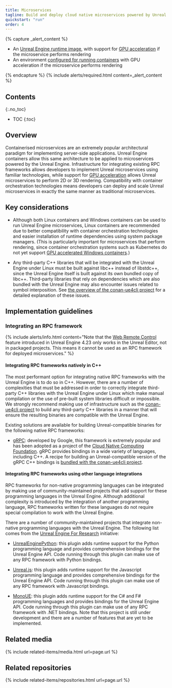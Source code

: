 ```yaml
---
title: Microservices
tagline: Build and deploy cloud native microservices powered by Unreal Engine technology.
quickstart: "run"
order: 4
---
```


{% capture _alert_content %}
- An [Unreal Engine runtime image](../concepts/image-types), with support for [GPU acceleration](../concepts/gpu-acceleration) if the microservice performs rendering
- An environment [configured for running containers](../environments) with GPU acceleration if the microservice performs rendering

{% endcapture %}
{% include alerts/required.html content=_alert_content %}


## Contents
{:.no_toc}

* TOC
{:toc}


## Overview

Containerised microservices are an extremely popular architectural paradigm for implementing server-side applications. Unreal Engine containers allow this same architecture to be applied to microservices powered by the Unreal Engine. Infrastructure for integrating existing RPC frameworks allows developers to implement Unreal microservices using familiar technologies, while support for [GPU acceleration](../concepts/gpu-acceleration) allows Unreal microservices to perform 2D or 3D rendering. Compatibility with container orchestration technologies means developers can deploy and scale Unreal microservices in exactly the same manner as traditional microservices.


## Key considerations

- Although both Linux containers and Windows containers can be used to run Unreal Engine microservices, Linux containers are recommended due to better compatibility with container orchestration technologies and easier installation of runtime dependencies using system package managers. (This is particularly important for microservices that perform rendering, since container orchestration systems such as Kubernetes do not yet support [GPU accelerated Windows containers](../concepts/gpu-acceleration#gpu-support-for-windows-containers).)

- Any third-party C++ libraries that will be integrated with the Unreal Engine under Linux must be built against libc++ instead of libstdc++, since the Unreal Engine itself is built against its own bundled copy of libc++. Third-party libraries that rely on dependencies which are also bundled with the Unreal Engine may also encounter issues related to symbol interposition. See [the overview of the conan-ue4cli project](https://docs.adamrehn.com/conan-ue4cli/read-these-first/introduction-to-conan-ue4cli) for a detailed explanation of these issues.


## Implementation guidelines

### Integrating an RPC framework

{% include alerts/info.html content="Note that the [Web Remote Control](https://docs.unrealengine.com/en-US/Engine/Editor/ScriptingAndAutomation/WebControl/index.html) feature introduced in Unreal Engine 4.23 only works in the Unreal Editor, not in packaged projects. This means it cannot be used as an RPC framework for deployed microservices." %}

#### Integrating RPC frameworks natively in C++

The most performant option for integrating native RPC frameworks with the Unreal Engine is to do so in C++. However, there are a number of complexities that must be addressed in order to correctly integrate third-party C++ libraries with the Unreal Engine under Linux which make manual compilation or the use of pre-built system libraries difficult or impossible. We strongly recommend making use of infrastructure such as the [conan-ue4cli project](https://github.com/adamrehn/conan-ue4cli) to build any third-party C++ libraries in a manner that will ensure the resulting binaries are compatible with the Unreal Engine.

Existing solutions are available for building Unreal-compatible binaries for the following native RPC frameworks:

- [gRPC](https://grpc.io/): developed by Google, this framework is extremely popular and has been adopted as a project of the [Cloud Native Computing Foundation](https://www.cncf.io/). gRPC provides bindings in a wide variety of languages, including C++. A recipe for building an Unreal-compatible version of the gRPC C++ bindings is [bundled with the conan-ue4cli project](https://github.com/adamrehn/ue4-conan-recipes).

#### Integrating RPC frameworks using other language integrations

RPC frameworks for non-native programming languages can be integrated by making use of community-maintained projects that add support for these programming languages in the Unreal Engine. Although additional complexity is introduced by the integration of another programming language, RPC frameworks written for these languages do not require special compilation to work with the Unreal Engine.

There are a number of community-maintained projects that integrate non-native programming languages with the Unreal Engine. The following list comes from the [Unreal Engine For Research](https://ue4research.org/resources#integrations) initiative:

- [UnrealEnginePython](https://github.com/20tab/UnrealEnginePython): this plugin adds runtime support for the Python programming language and provides comprehensive bindings for the Unreal Engine API. Code running through this plugin can make use of any RPC framework with Python bindings.

- [Unreal.js](https://github.com/ncsoft/Unreal.js): this plugin adds runtime support for the Javascript programming language and provides comprehensive bindings for the Unreal Engine API. Code running through this plugin can make use of any RPC framework with Javascript bindings.

- [MonoUE](https://mono-ue.github.io/): this plugin adds runtime support for the C# and F# programming languages and provides bindings for the Unreal Engine API. Code running through this plugin can make use of any RPC framework with .NET bindings. Note that this project is still under development and there are a number of features that are yet to be implemented.


## Related media

{% include related-items/media.html url=page.url %}


## Related repositories

{% include related-items/repositories.html url=page.url %}
